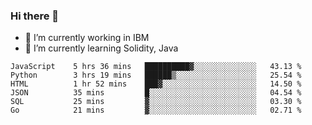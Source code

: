 ### Hi there 👋

<!--
**mathcodeman/mathcodeman** is a ✨ _special_ ✨ repository because its `README.md` (this file) appears on your GitHub profile.

Here are some ideas to get you started:

- 🔭 I’m currently working on ...
- 🌱 I’m currently learning ...
- 👯 I’m looking to collaborate on ...
- 🤔 I’m looking for help with ...
- 💬 Ask me about ...
- 📫 How to reach me: ...
- 😄 Pronouns: ...
- ⚡ Fun fact: ...
-->

- 🔭 I’m currently working in IBM
- 🌱 I’m currently learning Solidity, Java

<!--START_SECTION:waka-->

```text
JavaScript    5 hrs 36 mins   ██████████▓░░░░░░░░░░░░░░   43.13 %
Python        3 hrs 19 mins   ██████▒░░░░░░░░░░░░░░░░░░   25.54 %
HTML          1 hr 52 mins    ███▓░░░░░░░░░░░░░░░░░░░░░   14.50 %
JSON          35 mins         █░░░░░░░░░░░░░░░░░░░░░░░░   04.54 %
SQL           25 mins         ▓░░░░░░░░░░░░░░░░░░░░░░░░   03.30 %
Go            21 mins         ▓░░░░░░░░░░░░░░░░░░░░░░░░   02.71 %
```

<!--END_SECTION:waka-->
